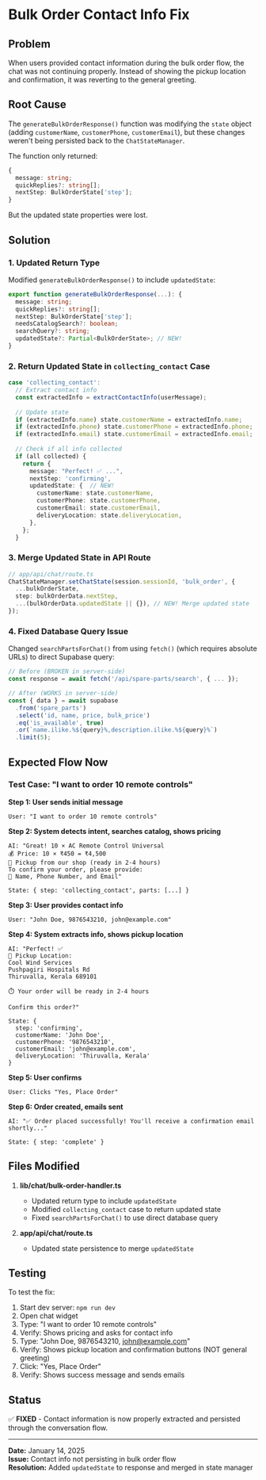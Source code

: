 # Bulk Order Contact Info Fix

## Problem
When users provided contact information during the bulk order flow, the chat was not continuing properly. Instead of showing the pickup location and confirmation, it was reverting to the general greeting.

## Root Cause
The `generateBulkOrderResponse()` function was modifying the `state` object (adding `customerName`, `customerPhone`, `customerEmail`), but these changes weren't being persisted back to the `ChatStateManager`. 

The function only returned:
```typescript
{
  message: string;
  quickReplies?: string[];
  nextStep: BulkOrderState['step'];
}
```

But the updated state properties were lost.

## Solution

### 1. Updated Return Type
Modified `generateBulkOrderResponse()` to include `updatedState`:

```typescript
export function generateBulkOrderResponse(...): {
  message: string;
  quickReplies?: string[];
  nextStep: BulkOrderState['step'];
  needsCatalogSearch?: boolean;
  searchQuery?: string;
  updatedState?: Partial<BulkOrderState>; // NEW!
}
```

### 2. Return Updated State in `collecting_contact` Case
```typescript
case 'collecting_contact':
  // Extract contact info
  const extractedInfo = extractContactInfo(userMessage);
  
  // Update state
  if (extractedInfo.name) state.customerName = extractedInfo.name;
  if (extractedInfo.phone) state.customerPhone = extractedInfo.phone;
  if (extractedInfo.email) state.customerEmail = extractedInfo.email;
  
  // Check if all info collected
  if (all collected) {
    return {
      message: "Perfect! ✅ ...",
      nextStep: 'confirming',
      updatedState: {  // NEW!
        customerName: state.customerName,
        customerPhone: state.customerPhone,
        customerEmail: state.customerEmail,
        deliveryLocation: state.deliveryLocation,
      },
    };
  }
```

### 3. Merge Updated State in API Route
```typescript
// app/api/chat/route.ts
ChatStateManager.setChatState(session.sessionId, 'bulk_order', {
  ...bulkOrderState,
  step: bulkOrderData.nextStep,
  ...(bulkOrderData.updatedState || {}), // NEW! Merge updated state
});
```

### 4. Fixed Database Query Issue
Changed `searchPartsForChat()` from using `fetch()` (which requires absolute URLs) to direct Supabase query:

```typescript
// Before (BROKEN in server-side)
const response = await fetch('/api/spare-parts/search', { ... });

// After (WORKS in server-side)
const { data } = await supabase
  .from('spare_parts')
  .select('id, name, price, bulk_price')
  .eq('is_available', true)
  .or(`name.ilike.%${query}%,description.ilike.%${query}%`)
  .limit(5);
```

## Expected Flow Now

### Test Case: "I want to order 10 remote controls"

**Step 1: User sends initial message**
```
User: "I want to order 10 remote controls"
```

**Step 2: System detects intent, searches catalog, shows pricing**
```
AI: "Great! 10 × AC Remote Control Universal
💰 Price: 10 × ₹450 = ₹4,500
📍 Pickup from our shop (ready in 2-4 hours)
To confirm your order, please provide:
📝 Name, Phone Number, and Email"

State: { step: 'collecting_contact', parts: [...] }
```

**Step 3: User provides contact info**
```
User: "John Doe, 9876543210, john@example.com"
```

**Step 4: System extracts info, shows pickup location**
```
AI: "Perfect! ✅
📍 Pickup Location:
Cool Wind Services
Pushpagiri Hospitals Rd
Thiruvalla, Kerala 689101

⏱️ Your order will be ready in 2-4 hours

Confirm this order?"

State: {
  step: 'confirming',
  customerName: 'John Doe',
  customerPhone: '9876543210',
  customerEmail: 'john@example.com',
  deliveryLocation: 'Thiruvalla, Kerala'
}
```

**Step 5: User confirms**
```
User: Clicks "Yes, Place Order"
```

**Step 6: Order created, emails sent**
```
AI: "✅ Order placed successfully! You'll receive a confirmation email shortly..."

State: { step: 'complete' }
```

## Files Modified

1. **lib/chat/bulk-order-handler.ts**
   - Updated return type to include `updatedState`
   - Modified `collecting_contact` case to return updated state
   - Fixed `searchPartsForChat()` to use direct database query

2. **app/api/chat/route.ts**
   - Updated state persistence to merge `updatedState`

## Testing

To test the fix:

1. Start dev server: `npm run dev`
2. Open chat widget
3. Type: "I want to order 10 remote controls"
4. Verify: Shows pricing and asks for contact info
5. Type: "John Doe, 9876543210, john@example.com"
6. Verify: Shows pickup location and confirmation buttons (NOT general greeting)
7. Click: "Yes, Place Order"
8. Verify: Shows success message and sends emails

## Status

✅ **FIXED** - Contact information is now properly extracted and persisted through the conversation flow.

---

**Date:** January 14, 2025  
**Issue:** Contact info not persisting in bulk order flow  
**Resolution:** Added `updatedState` to response and merged in state manager
